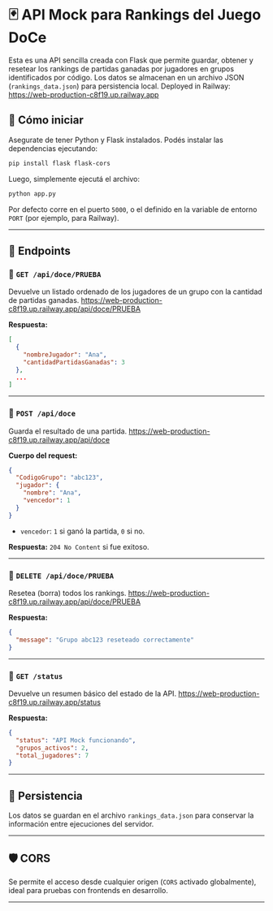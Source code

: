 


# 🃏 API Mock para Rankings del Juego DoCe

Esta es una API sencilla creada con Flask que permite guardar, obtener y resetear los rankings de partidas ganadas por jugadores en grupos identificados por código. Los datos se almacenan en un archivo JSON (`rankings_data.json`) para persistencia local.
Deployed in Railway: https://web-production-c8f19.up.railway.app

## 🚀 Cómo iniciar

Asegurate de tener Python y Flask instalados. Podés instalar las dependencias ejecutando:

```bash
pip install flask flask-cors
````

Luego, simplemente ejecutá el archivo:

```bash
python app.py
```

Por defecto corre en el puerto `5000`, o el definido en la variable de entorno `PORT` (por ejemplo, para Railway).

---

## 📡 Endpoints

### 🔹 `GET /api/doce/PRUEBA`

Devuelve un listado ordenado de los jugadores de un grupo con la cantidad de partidas ganadas.
https://web-production-c8f19.up.railway.app/api/doce/PRUEBA

**Respuesta:**

```json
[
  {
    "nombreJugador": "Ana",
    "cantidadPartidasGanadas": 3
  },
  ...
]
```

---

### 🔹 `POST /api/doce`

Guarda el resultado de una partida.
https://web-production-c8f19.up.railway.app/api/doce

**Cuerpo del request:**

```json
{
  "CodigoGrupo": "abc123",
  "jugador": {
    "nombre": "Ana",
    "vencedor": 1
  }
}
```

* `vencedor`: `1` si ganó la partida, `0` si no.

**Respuesta:** `204 No Content` si fue exitoso.

---

### 🔹 `DELETE /api/doce/PRUEBA`

Resetea (borra) todos los rankings.
https://web-production-c8f19.up.railway.app/api/doce/PRUEBA

**Respuesta:**

```json
{
  "message": "Grupo abc123 reseteado correctamente"
}
```

---

### 🔹 `GET /status`

Devuelve un resumen básico del estado de la API.
https://web-production-c8f19.up.railway.app/status

**Respuesta:**

```json
{
  "status": "API Mock funcionando",
  "grupos_activos": 2,
  "total_jugadores": 7
}
```

---

## 💾 Persistencia

Los datos se guardan en el archivo `rankings_data.json` para conservar la información entre ejecuciones del servidor.

---

## 🛡️ CORS

Se permite el acceso desde cualquier origen (`CORS` activado globalmente), ideal para pruebas con frontends en desarrollo.

---

